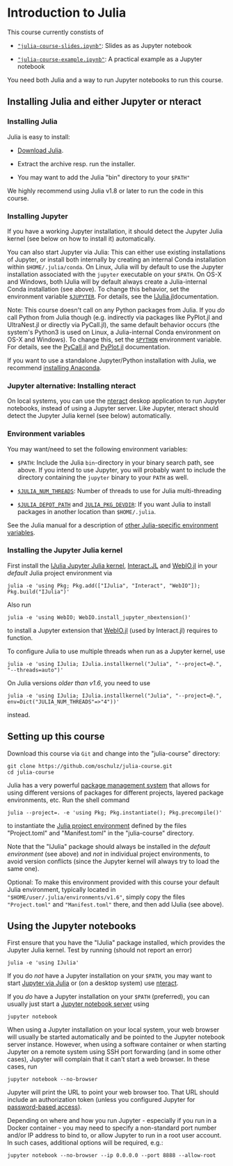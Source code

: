 # Introduction to Julia

This course currently constists of

* [`"julia-course-slides.ipynb"`](julia-course-slides.ipynb): Slides as as Jupyter notebook

* [`"julia-course-example.ipynb"`](julia-course-example.ipynb): A practical example as a Jupyter notebook

You need both Julia and a way to run Jupyter notebooks to run this course.


## Installing Julia and either Jupyter or nteract

### Installing Julia

Julia is easy to install:

* [Download Julia](https://julialang.org/downloads/).

* Extract the archive resp. run the installer.

* You may want to add the Julia "bin" directory to your `$PATH"`

We highly recommend using Julia v1.8 or later to run the code in this course.


### Installing Jupyter

If you have a working Jupyter installation, it should detect the Jupyter Julia kernel (see below on how to install it) automatically.

You can also start Jupyter via Julia: This can either use existing installations of Jupyter, or install both internally by creating an internal Conda installation within `$HOME/.julia/conda`. On Linux, Julia will by default to use the Jupyter installation associated with the `jupyter` executable on your `$PATH`. On OS-X and Windows, both IJulia will by default always create a Julia-internal Conda installation (see above). To change this behavior, set the environment variable [`$JUPYTER`](https://github.com/JuliaLang/IJulia.jl#installation). For details, see the [IJulia.jl](https://github.com/JuliaLang/IJulia.jl#installation)documentation.

Note: This course doesn't call on any Python packages from Julia. If you *do* call Python from Julia though (e.g. indirectly via packages like PyPlot.jl and UltraNest.jl or directly via PyCall.jl), the same default behavior occurs (the system's Python3 is used on Linux, a Julia-internal Conda environment on OS-X and Windows). To change this, set the [`$PYTHON`](https://github.com/JuliaPy/PyCall.jl#specifying-the-python-version) environment variable. For details, see the [PyCall.jl](https://github.com/JuliaPy/PyCall.jl#specifying-the-python-version) and [PyPlot.jl](https://github.com/JuliaPy/PyPlot.jl) documentation.

If you want to use a standalone Jupyter/Python installation with Julia, we recommend [installing Anaconda](https://www.anaconda.com/distribution/).


### Jupyter alternative: Installing nteract

On local systems, you can use the [nteract](https://nteract.io/) deskop application to run Jupyter notebooks, instead of using a Jupyter server. Like Jupyter, nteract should detect the Jupyter Julia kernel (see below) automatically.


### Environment variables

You may want/need to set the following environment variables:

* `$PATH`: Include the Julia `bin`-directory in your binary search path, see above.
If you intend to use Jupyter, you will probably want to include the directory containing the `jupyter` binary to your `PATH` as well.

* [`$JULIA_NUM_THREADS`](https://docs.julialang.org/en/v1/manual/environment-variables/#JULIA_NUM_THREADS-1): Number of threads to use for Julia multi-threading

* [`$JULIA_DEPOT_PATH`](https://julialang.github.io/Pkg.jl/v1/glossary/) and [`JULIA_PKG_DEVDIR`](https://julialang.github.io/Pkg.jl/v1/managing-packages/#Developing-packages-1): If you want Julia to install packages in another location than `$HOME/.julia`.

See the Julia manual for a description of [other Julia-specific environment variables](https://docs.julialang.org/en/v1/manual/environment-variables/).


### Installing the Jupyter Julia kernel

First install the [IJulia Jupyter Julia kernel](https://github.com/JuliaLang/IJulia.jl), [Interact.JL](https://github.com/JuliaGizmos/Interact.jl) and [WebIO.jl](https://github.com/JuliaGizmos/WebIO.jl) in your *default* Julia project environment via

```shell
julia -e 'using Pkg; Pkg.add(["IJulia", "Interact", "WebIO"]); Pkg.build("IJulia")'
```

Also run

```shell
julia -e 'using WebIO; WebIO.install_jupyter_nbextension()'
```

to install a Jupyter extension that [WebIO.jl](https://github.com/JuliaGizmos/WebIO.jl) (used by Interact.jl) requires to function.

To configure Julia to use multiple threads when run as a Jupyter kernel, use

```shell
julia -e 'using IJulia; IJulia.installkernel("Julia", "--project=@.", "--threads=auto")'
```

On Julia versions *older than v1.6*, you need to use

```shell
julia -e 'using IJulia; IJulia.installkernel("Julia", "--project=@.", env=Dict("JULIA_NUM_THREADS"=>"4"))'
```

instead.


## Setting up this course

Download this course via `Git` and change into the "julia-course" directory:

```shell
git clone https://github.com/oschulz/julia-course.git
cd julia-course
```

Julia has a very powerful [package management system](https://julialang.github.io/Pkg.jl/v1/) that allows for using different versions of packages for different projects, layered package environments, etc. Run the shell command

```shell
julia --project=. -e 'using Pkg; Pkg.instantiate(); Pkg.precompile()'
```

to instantiate the [Julia project environment](https://docs.julialang.org/en/v1/manual/code-loading/#Project-environments-1) defined by the files "Project.toml" and "Manifest.toml" in the "julia-course" directory.

Note that the "IJulia" package should always be installed in the *default environment* (see above) and *not* in individual project environments, to avoid version conflicts (since the Jupyter kernel will always try to load the same one).

Optional: To make this environment provided with this course your default Julia environment, typically located in `"$HOME/user/.julia/environments/v1.6"`,
simply copy the files `"Project.toml"` and `"Manifest.toml"` there, and then add IJulia (see above).


## Using the Jupyter notebooks

First ensure that you have the "IJulia" package installed, which provides the Jupyter Julia kernel. Test by running (should not report an error)

```shell
julia -e 'using IJulia'
```

If you do *not* have a Jupyter installation on your `$PATH`, you may want to start [Jupyter via Julia](https://julialang.github.io/IJulia.jl/stable/manual/running/) or (on a desktop system) use [nteract](https://nteract.io/).

If you *do* have a Jupyter installation on your `$PATH` (preferred), you can usually just start a [Jupyter notebook server](https://jupyter-notebook.readthedocs.io/en/stable/) using

```shell
jupyter notebook
```

When using a Jupyter installation on your local system, your web browser will usually be started automatically and be pointed to the Jupyter notebook server instance. However, when using a software container or when starting Jupyter on a remote system using SSH port forwarding (and in some other cases), Jupyter will complain that it can't start a web browser. In these cases, run

```shell
jupyter notebook --no-browser
```

Jupyter will print the URL to point your web browser too. That URL should include an authorization token (unless you configured Jupyter for [password-based access](https://jupyter-notebook.readthedocs.io/en/stable/security.html#alternatives-to-token-authentication)).

Depending on where and how you run Jupyter - especially if you run in a Docker container - you may need to specify a non-standard port number and/or IP address to bind to, or allow Jupyter to run in a root user account. In such cases, additional options will be required, e.g.:

```shell
jupyter notebook --no-browser --ip 0.0.0.0 --port 8888 --allow-root
```

